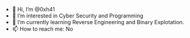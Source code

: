 - 👋 Hi, I’m @0xh41
- 👀 I’m interested in Cyber Security and Programming
- 🌱 I’m currently learning Reverse Engineering and Binary Explotation.
- 📫 How to reach me: No

<!---
0xh41/0xh41 is a ✨ special ✨ repository because its `README.md` (this file) appears on your GitHub profile.
You can click the Preview link to take a look at your changes.
--->
